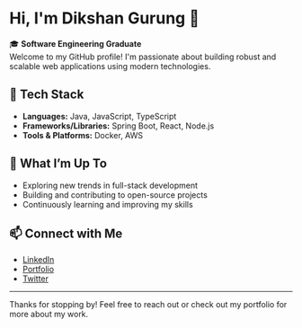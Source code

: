 # Hi, I'm Dikshan Gurung 👋

🎓 **Software Engineering Graduate**  
Welcome to my GitHub profile! I'm passionate about building robust and scalable web applications using modern technologies.

## 🚀 Tech Stack

-   **Languages:** Java, JavaScript, TypeScript
-   **Frameworks/Libraries:** Spring Boot, React, Node.js
-   **Tools & Platforms:** Docker, AWS

## 🌱 What I’m Up To

-   Exploring new trends in full-stack development
-   Building and contributing to open-source projects
-   Continuously learning and improving my skills

## 📫 Connect with Me

-   [LinkedIn](https://www.linkedin.com/in/dikshan-gurung-0910a920b/)
-   [Portfolio](https://dikshangurung.github.io/portfolio/)
-   [Twitter](https://twitter.com/gurung_dikshan)

---

Thanks for stopping by! Feel free to reach out or check out my portfolio for more about my work.

